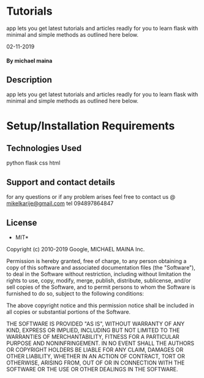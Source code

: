 # Tutorials
app lets you get latest tutorials and articles readly for you to learn flask with minimal and simple methods as outlined here below.

02-11-2019
#### By **michael maina**
## Description

app lets you get latest tutorials and articles readly for you to learn flask with minimal and simple methods as outlined here below.

# Setup/Installation Requirements

## Technologies Used
python
flask
css
html

## Support and contact details
for any questions or if any problem arises feel free to contact us @ mikelkarije@gmail.com
tel 094897864847
##  License

* MIT*

Copyright (c) 2010-2019 Google,  MICHAEL MAINA Inc.

Permission is hereby granted, free of charge, to any person obtaining a copy
of this software and associated documentation files (the "Software"), to deal
in the Software without restriction, including without limitation the rights
to use, copy, modify, merge, publish, distribute, sublicense, and/or sell
copies of the Software, and to permit persons to whom the Software is
furnished to do so, subject to the following conditions:

The above copyright notice and this permission notice shall be included in
all copies or substantial portions of the Software.

THE SOFTWARE IS PROVIDED "AS IS", WITHOUT WARRANTY OF ANY KIND, EXPRESS OR
IMPLIED, INCLUDING BUT NOT LIMITED TO THE WARRANTIES OF MERCHANTABILITY,
FITNESS FOR A PARTICULAR PURPOSE AND NONINFRINGEMENT. IN NO EVENT SHALL THE
AUTHORS OR COPYRIGHT HOLDERS BE LIABLE FOR ANY CLAIM, DAMAGES OR OTHER
LIABILITY, WHETHER IN AN ACTION OF CONTRACT, TORT OR OTHERWISE, ARISING FROM,
OUT OF OR IN CONNECTION WITH THE SOFTWARE OR THE USE OR OTHER DEALINGS IN
THE SOFTWARE.
  